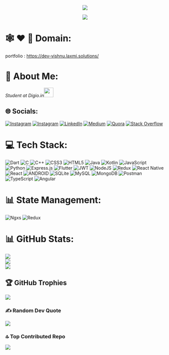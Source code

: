 <p align="center">
  <a href="https://github.com/vi5hnuu/readme-typing-svg">
    <img src="https://readme-typing-svg.demolab.com/?lines=Full-stack%20web%20Developer;Always%20learning%20new%20things&font=Fira%20Code&center=true&width=440&height=45&color=f75c7e&vCenter=true&pause=1000&size=22" /></a>
</p>


<div align="center">
  <img src="https://profile-counter.glitch.me/vi5hnuu/count.svg?"  />
</div>

# 🕸️ ❤️ 🛜 Domain:
portfolio : https://dev-vishnu.laxmi.solutions/

# 💫 About Me:
<p><em>Student at Digio.in<img src="https://media.giphy.com/media/fYSnHlufseco8Fh93Z/giphy.gif" width="30">
</em></p>

## 🌐 Socials:
[![Instagram](https://img.shields.io/badge/Playstore-%23E4405F.svg?logo=Playstore&logoColor=white)](https://play.google.com/store/apps/dev?id=7222030998756299864) [![Instagram](https://img.shields.io/badge/Instagram-%23E4405F.svg?logo=Instagram&logoColor=white)](https://instagram.com/kvi5hnu) [![LinkedIn](https://img.shields.io/badge/LinkedIn-%230077B5.svg?logo=linkedin&logoColor=white)](https://linkedin.com/in/vi5hnukumar) [![Medium](https://img.shields.io/badge/Medium-12100E?logo=medium&logoColor=white)](https://medium.com/@vi5hnu) [![Quora](https://img.shields.io/badge/Quora-%23B92B27.svg?logo=Quora&logoColor=white)](https://quora.com/profile/Vishnu-Kumar-3460) [![Stack Overflow](https://img.shields.io/badge/-Stackoverflow-FE7A16?logo=stack-overflow&logoColor=white)](https://stackoverflow.com/users/16339862) 

# 💻 Tech Stack:
![Dart](https://img.shields.io/badge/dart-%230175C2.svg?style=flat&logo=dart&logoColor=white) ![C](https://img.shields.io/badge/c-%2300599C.svg?style=flat&logo=c&logoColor=white) ![C++](https://img.shields.io/badge/c++-%2300599C.svg?style=flat&logo=c%2B%2B&logoColor=white) ![CSS3](https://img.shields.io/badge/css3-%231572B6.svg?style=flat&logo=css3&logoColor=white) ![HTML5](https://img.shields.io/badge/html5-%23E34F26.svg?style=flat&logo=html5&logoColor=white) ![Java](https://img.shields.io/badge/java-%23ED8B00.svg?style=flat&logo=java&logoColor=white) ![Kotlin](https://img.shields.io/badge/kotlin-%230095D5.svg?style=flat&logo=kotlin&logoColor=white) ![JavaScript](https://img.shields.io/badge/javascript-%23323330.svg?style=flat&logo=javascript&logoColor=%23F7DF1E) ![Python](https://img.shields.io/badge/python-3670A0?style=flat&logo=python&logoColor=ffdd54) ![Express.js](https://img.shields.io/badge/express.js-%23404d59.svg?style=flat&logo=express&logoColor=%2361DAFB) ![Flutter](https://img.shields.io/badge/Flutter-%2302569B.svg?style=flat&logo=Flutter&logoColor=white) ![JWT](https://img.shields.io/badge/JWT-black?style=flat&logo=JSON%20web%20tokens) ![NodeJS](https://img.shields.io/badge/node.js-6DA55F?style=flat&logo=node.js&logoColor=white) ![Redux](https://img.shields.io/badge/redux-%23593d88.svg?style=flat&logo=redux&logoColor=white) ![React Native](https://img.shields.io/badge/react_native-%2320232a.svg?style=flat&logo=react&logoColor=%2361DAFB) ![React](https://img.shields.io/badge/react-%2320232a.svg?style=flat&logo=react&logoColor=%2361DAFB) ![ANDROID](https://img.shields.io/badge/android-%2320232a.svg?style=flat&logo=android&logoColor=%a4c639) ![SQLite](https://img.shields.io/badge/sqlite-%2307405e.svg?style=flat&logo=sqlite&logoColor=white) ![MySQL](https://img.shields.io/badge/mysql-%2300f.svg?style=flat&logo=mysql&logoColor=white) ![MongoDB](https://img.shields.io/badge/MongoDB-%234ea94b.svg?style=flat&logo=mongodb&logoColor=white) ![Postman](https://img.shields.io/badge/Postman-FF6C37?style=flat&logo=postman&logoColor=white) ![TypeScript](https://img.shields.io/badge/typescript-%230175C2.svg?style=flat&logo=typescript&logoColor=white) ![Angular](https://img.shields.io/badge/angular-%23DD0031.svg?style=flat&logo=angular&logoColor=white)

# 📊 State Management:
![Ngxs](https://img.shields.io/badge/ngxs-%23DD0031.svg?style=flat&logo=ngxs&logoColor=white) ![Redux](https://img.shields.io/badge/redux-%23DD0031.svg?style=flat&logo=redux&logoColor=white)

# 📊 GitHub Stats:
![](https://github-readme-stats.vercel.app/api?username=vi5hnuu&theme=dark&hide_border=false&include_all_commits=false&count_private=false)<br/>
![](https://github-readme-streak-stats.herokuapp.com/?user=vi5hnuu&theme=dark&hide_border=false)<br/>
![](https://github-readme-stats.vercel.app/api/top-langs/?username=vi5hnuu&theme=dark&hide_border=false&include_all_commits=false&count_private=false&layout=compact)

## 🏆 GitHub Trophies
![](https://github-profile-trophy.vercel.app/?username=vi5hnuu&theme=radical&no-frame=false&no-bg=false&margin-w=4)

### ✍️ Random Dev Quote
![](https://quotes-github-readme.vercel.app/api?type=horizontal&theme=radical)

### 🔝 Top Contributed Repo
![](https://github-contributor-stats.vercel.app/api?username=vi5hnuu&limit=5&theme=dark&combine_all_yearly_contributions=true)
